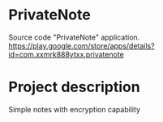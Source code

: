 # PrivateNote
Source code "PrivateNote" application. https://play.google.com/store/apps/details?id=com.xxmrk888ytxx.privatenote

# Project description
Simple notes with encryption capability
